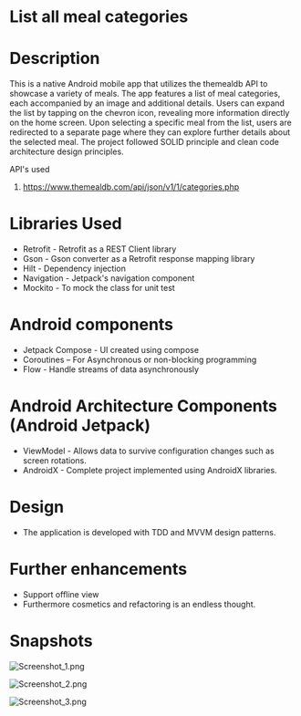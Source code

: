 # List all meal categories
# Description

This is a native Android mobile app that utilizes the themealdb API to showcase a variety of meals. 
The app features a list of meal categories, each accompanied by an image and additional details. 
Users can expand the list by tapping on the chevron icon, revealing more information directly on the home screen. 
Upon selecting a specific meal from the list, users are redirected to a separate page where they can explore further details about the selected meal.
The project followed SOLID principle and clean code architecture design principles.

API's used
1. https://www.themealdb.com/api/json/v1/1/categories.php

# Libraries Used
* Retrofit - Retrofit as a REST Client library
* Gson - Gson converter as a Retrofit response mapping library
* Hilt - Dependency injection
* Navigation - Jetpack's navigation component
* Mockito - To mock the class for unit test

# Android components
* Jetpack Compose - UI created using compose
* Coroutines – For Asynchronous or non-blocking programming
* Flow - Handle streams of data asynchronously

# Android Architecture Components (Android Jetpack)
* ViewModel - Allows data to survive configuration changes such as screen rotations.
* AndroidX - Complete project implemented using AndroidX libraries.

# Design
* The application is developed with TDD and MVVM design patterns.

# Further enhancements
* Support offline view
* Furthermore cosmetics and refactoring is an endless thought.

# Snapshots

![Screenshot_1.png](screenshots/Screenshot_1.png)

![Screenshot_2.png](screenshots/Screenshot_2.png)

![Screenshot_3.png](screenshots/Screenshot_3.png)